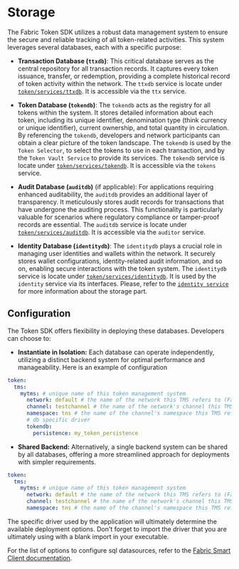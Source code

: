 # Storage

The Fabric Token SDK utilizes a robust data management system to ensure the secure and reliable tracking of all token-related activities.
This system leverages several databases, each with a specific purpose:

* **Transaction Database (`ttxdb`)**:
  This critical database serves as the central repository for all transaction records.
  It captures every token issuance, transfer, or redemption, providing a complete historical record of token activity within the network.
  The `ttxdb` service is locate under [`token/services/ttxdb`](./../../token/services/ttxdb). It is accessible via the `ttx` service.

* **Token Database (`tokendb`)**:
  The `tokendb` acts as the registry for all tokens within the system.
  It stores detailed information about each token, including its unique identifier, denomination type (think currency or unique identifier), current ownership, and total quantity in circulation.
  By referencing the `tokendb`, developers and network participants can obtain a clear picture of the token landscape.
  The `tokendb` is used by the `Token Selector`, to select the tokens to use in each transaction, and by the `Token Vault Service` to provide its services.
  The `tokendb` service is locate under [`token/services/tokendb`](./../../token/services/tokendb). It is accessible via the `tokens` service.

* **Audit Database (`auditdb`)** (if applicable):
  For applications requiring enhanced auditability, the `auditdb` provides an additional layer of transparency.
  It meticulously stores audit records for transactions that have undergone the auditing process.
  This functionality is particularly valuable for scenarios where regulatory compliance or tamper-proof records are essential. 
  The `auditdb` service is locate under [`token/services/auditdb`](./../../token/services/auditdb). It is accessible via the `auditor` service.

* **Identity Database (`identitydb`)**:
  The `identitydb` plays a crucial role in managing user identities and wallets within the network.
  It securely stores wallet configurations, identity-related audit information, and so on, enabling secure interactions with the token system.
  The `identitydb` service is locate under [`token/services/identitydb`](./../../token/services/identitydb). 
  It is used by the `identity` service via its interfaces. Please, refer to the [`identity service`](identity.md) for more information about the storage part.

## Configuration

The Token SDK offers flexibility in deploying these databases. Developers can choose to:

* **Instantiate in Isolation:** Each database can operate independently, utilizing a distinct backend system for optimal performance and manageability.
Here is an example of configuration 
```yaml
token:
  tms:
    mytms: # unique name of this token management system
      network: default # the name of the network this TMS refers to (Fabric, Orion, etc)
      channel: testchannel # the name of the network's channel this TMS refers to, if applicable
      namespace: tns # the name of the channel's namespace this TMS refers to, if applicable
      # db specific driver
      tokendb:
        persistence: my_token_persistence
```

* **Shared Backend:** Alternatively, a single backend system can be shared by all databases, offering a more streamlined approach for deployments with simpler requirements.
```yaml
token:
  tms:
    mytms: # unique name of this token management system
      network: default # the name of the network this TMS refers to (Fabric, Orion, etc)
      channel: testchannel # the name of the network's channel this TMS refers to, if applicable
      namespace: tns # the name of the channel's namespace this TMS refers to, if applicable
```

The specific driver used by the application will ultimately determine the available deployment options.
Don't forget to import the driver that you are ultimately using with a blank import in your executable.  

For the list of options to configure sql datasources, refer to the [Fabric Smart Client documentation](https://github.com/hyperledger-labs/fabric-smart-client/blob/main/docs/core-fabric.md).